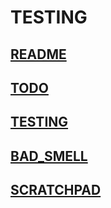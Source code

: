 # TESTING

## [README](README.md)

## [TODO](TODO.md)

## [TESTING](TESTING.md)

## [BAD_SMELL](BAD_SMELL.md)

## [SCRATCHPAD](SCRATCHPAD.md)
